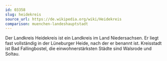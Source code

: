```yaml
---
id: 03358
slug: heidekreis
source_url: https://de.wikipedia.org/wiki/Heidekreis
comparison: muenchen-landeshauptstadt
---
```


Der Landkreis Heidekreis ist ein Landkreis im Land Niedersachsen. Er liegt fast vollständig in der Lüneburger Heide, nach der er benannt ist. Kreisstadt ist Bad Fallingbostel, die einwohnerstärksten Städte sind Walsrode und Soltau.
